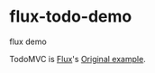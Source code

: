 # flux-todo-demo
flux demo

TodoMVC is [Flux](https://github.com/facebook/flux)'s [Original example](https://github.com/ruanyf/flux-todomvc-demo).
